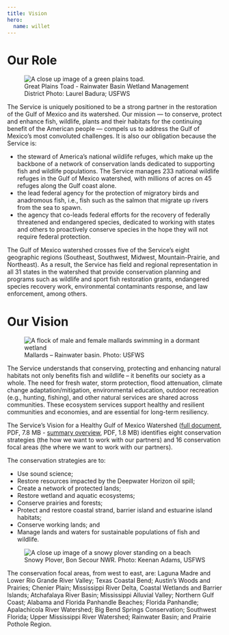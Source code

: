 ```yaml
---
title: Vision
hero:
  name: willet
---
```


# Our Role

<figure>
  <img src="../images/green-plains-toad/400.jpg" alt="A close up image of a green plains toad." title="Green plains toad. Photo: Laurel Badura; USFWS." >
  <figcaption>Great Plains Toad - Rainwater Basin Wetland Management District  Photo: Laurel Badura; USFWS</figcaption>
</figure>

The Service is uniquely positioned to be a strong partner in the restoration of the Gulf of Mexico and its watershed. Our mission — to conserve, protect and enhance fish, wildlife, plants and their habitats for the continuing benefit of the American people — compels us to address the Gulf of Mexico’s most convoluted challenges. It is also our obligation because the Service is:


- the steward of America’s national wildlife refuges, which make up the backbone of a network of conservation lands dedicated to supporting fish and wildlife populations. The Service manages 233 national wildlife refuges in the Gulf of Mexico watershed, with millions of acres on 45 refuges along the Gulf coast alone.
- the lead federal agency for the protection of migratory birds and anadromous fish, i.e., fish such as the salmon that migrate up rivers from the sea to spawn.
- the agency that co-leads federal efforts for the recovery of federally threatened and endangered species, dedicated to working with states and others to proactively conserve species in the hope they will not require federal protection.


The Gulf of Mexico watershed crosses five of the Service’s eight geographic regions (Southeast, Southwest, Midwest, Mountain-Prairie, and Northeast).  As a result, the Service has field and regional representation in all 31 states in the watershed that provide conservation planning and programs such as wildlife and sport fish restoration grants, endangered species recovery work, environmental contaminants response, and law enforcement, among others.

# Our Vision

<figure>
  <img src="../images/mallards.jpg" alt="A flock of male and female mallards swimming in a dormant wetland" title="Mallards – Rainwater basin. Photo: USFWS." >
  <figcaption>Mallards – Rainwater basin. Photo: USFWS</figcaption>
</figure>

The Service understands that conserving, protecting and enhancing natural habitats not only benefits fish and wildlife – it benefits our society as a whole. The need for fresh water, storm protection, flood attenuation, climate change adaptation/mitigation, environmental education, outdoor recreation (e.g., hunting, fishing), and other natural services are shared across communities. These ecosystem services support healthy and resilient communities and economies, and are essential for long-term resiliency.

The Service’s Vision for a Healthy Gulf of Mexico Watershed ([full document](http://www.fws.gov/gulfrestoration/pdf/VisionDocument.pdf), PDF, 7.8 MB - [summary overview](http://www.fws.gov/gulfrestoration/pdf/one-pagevisiondocument.pdf), PDF, 1.8 MB) identifies eight conservation strategies (the how we want to work with our partners) and 16 conservation focal areas (the where we want to work with our partners).

The conservation strategies are to:

- Use sound science;
- Restore resources impacted by the Deepwater Horizon oil spill;
- Create a network of protected lands;
- Restore wetland and aquatic ecosystems;
- Conserve prairies and forests;
- Protect and restore coastal strand, barrier island and estuarine island habitats;
- Conserve working lands; and
- Manage lands and waters for sustainable populations of fish and wildlife.


<figure>
  <img src="../images/snowy-plover.jpg" alt="A close up image of a snowy plover standing on a beach" title="Snowy Plover (Charadrius nivosus) at Bon Secour NWR. Credit: Keenan Adams, USFWS." >
  <figcaption>Snowy Plover, Bon Secour NWR. Photo: Keenan Adams, USFWS</figcaption>
</figure>

The conservation focal areas, from west to east, are: Laguna Madre and Lower Rio Grande River Valley; Texas Coastal Bend; Austin’s Woods and Prairies; Chenier Plain; Mississippi River Delta, Coastal Wetlands and Barrier Islands; Atchafalaya River Basin; Mississippi Alluvial Valley; Northern Gulf Coast; Alabama and Florida Panhandle Beaches; Florida Panhandle; Apalachicola River Watershed; Big Bend Springs Conservation; Southwest Florida; Upper Mississippi River Watershed; Rainwater Basin; and Prairie Pothole Region.
